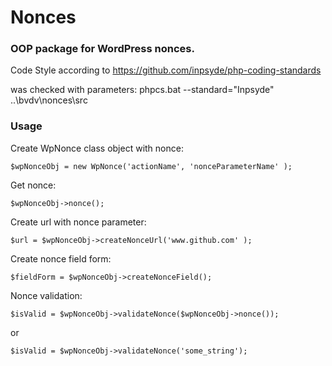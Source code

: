 # Nonces

### OOP package for WordPress nonces.


Code Style according to https://github.com/inpsyde/php-coding-standards

was checked with parameters: phpcs.bat --standard="Inpsyde" ..\bvdv\nonces\src


### Usage

Create WpNonce class object with nonce:

```$wpNonceObj = new WpNonce('actionName', 'nonceParameterName' );```

Get nonce: 

```$wpNonceObj->nonce();```

Create url with nonce parameter:

```$url = $wpNonceObj->createNonceUrl('www.github.com' );```

Create nonce field form:

```$fieldForm = $wpNonceObj->createNonceField();```

Nonce validation:

```$isValid = $wpNonceObj->validateNonce($wpNonceObj->nonce());```

or

```$isValid = $wpNonceObj->validateNonce('some_string');```

